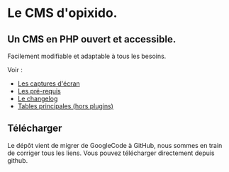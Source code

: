 # Le CMS d'opixido. #
## Un CMS en PHP ouvert et accessible. ##
Facilement modifiable et adaptable à tous les besoins.

Voir :
  * [Les captures d'écran](https://github.com/opixido/opixido-ocms/wiki/ScreenShots)
  * [Les pré-requis](https://github.com/opixido/opixido-ocms/wiki/PreRequis)
  * [Le changelog](https://github.com/opixido/opixido-ocms/wiki/Changelog)
  * [Tables principales (hors plugins)](https://github.com/opixido/opixido-ocms/wiki/Database)

## Télécharger ##
Le dépôt vient de migrer de GoogleCode à GitHub, nous sommes en train de corriger tous les liens. Vous pouvez télécharger directement depuis github.
